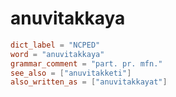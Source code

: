 # anuvitakkaya

``` toml
dict_label = "NCPED"
word = "anuvitakkaya"
grammar_comment = "part. pr. mfn."
see_also = ["anuvitakketi"]
also_written_as = ["anuvitakkayat"]
```

